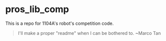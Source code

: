 # pros_lib_comp
This is a repo for 1104A's robot's competition code.
> I'll make a proper "readme" when I can be bothered to.
> ~Marco Tan